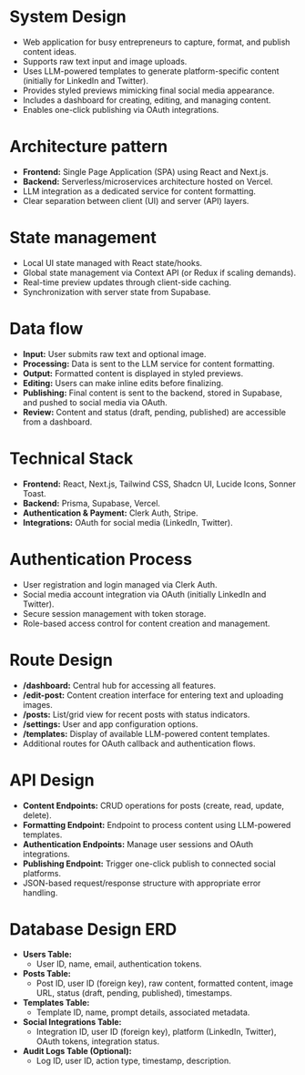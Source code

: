 # System Design
- Web application for busy entrepreneurs to capture, format, and publish content ideas.
- Supports raw text input and image uploads.
- Uses LLM-powered templates to generate platform-specific content (initially for LinkedIn and Twitter).
- Provides styled previews mimicking final social media appearance.
- Includes a dashboard for creating, editing, and managing content.
- Enables one-click publishing via OAuth integrations.

# Architecture pattern
- **Frontend:** Single Page Application (SPA) using React and Next.js.
- **Backend:** Serverless/microservices architecture hosted on Vercel.
- LLM integration as a dedicated service for content formatting.
- Clear separation between client (UI) and server (API) layers.

# State management
- Local UI state managed with React state/hooks.
- Global state management via Context API (or Redux if scaling demands).
- Real-time preview updates through client-side caching.
- Synchronization with server state from Supabase.

# Data flow
- **Input:** User submits raw text and optional image.
- **Processing:** Data is sent to the LLM service for content formatting.
- **Output:** Formatted content is displayed in styled previews.
- **Editing:** Users can make inline edits before finalizing.
- **Publishing:** Final content is sent to the backend, stored in Supabase, and pushed to social media via OAuth.
- **Review:** Content and status (draft, pending, published) are accessible from a dashboard.

# Technical Stack
- **Frontend:** React, Next.js, Tailwind CSS, Shadcn UI, Lucide Icons, Sonner Toast.
- **Backend:** Prisma, Supabase, Vercel.
- **Authentication & Payment:** Clerk Auth, Stripe.
- **Integrations:** OAuth for social media (LinkedIn, Twitter).

# Authentication Process
- User registration and login managed via Clerk Auth.
- Social media account integration via OAuth (initially LinkedIn and Twitter).
- Secure session management with token storage.
- Role-based access control for content creation and management.

# Route Design
- **/dashboard:** Central hub for accessing all features.
- **/edit-post:** Content creation interface for entering text and uploading images.
- **/posts:** List/grid view for recent posts with status indicators.
- **/settings:** User and app configuration options.
- **/templates:** Display of available LLM-powered content templates.
- Additional routes for OAuth callback and authentication flows.

# API Design
- **Content Endpoints:** CRUD operations for posts (create, read, update, delete).
- **Formatting Endpoint:** Endpoint to process content using LLM-powered templates.
- **Authentication Endpoints:** Manage user sessions and OAuth integrations.
- **Publishing Endpoint:** Trigger one-click publish to connected social platforms.
- JSON-based request/response structure with appropriate error handling.

# Database Design ERD
- **Users Table:**  
  - User ID, name, email, authentication tokens.
- **Posts Table:**  
  - Post ID, user ID (foreign key), raw content, formatted content, image URL, status (draft, pending, published), timestamps.
- **Templates Table:**  
  - Template ID, name, prompt details, associated metadata.
- **Social Integrations Table:**  
  - Integration ID, user ID (foreign key), platform (LinkedIn, Twitter), OAuth tokens, integration status.
- **Audit Logs Table (Optional):**  
  - Log ID, user ID, action type, timestamp, description.